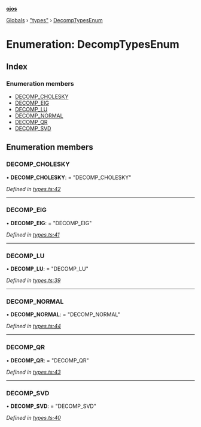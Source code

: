**[ojos](../README.md)**

[Globals](../README.md) › ["types"](../modules/_types_.md) › [DecompTypesEnum](_types_.decomptypesenum.md)

# Enumeration: DecompTypesEnum

## Index

### Enumeration members

* [DECOMP_CHOLESKY](_types_.decomptypesenum.md#decomp_cholesky)
* [DECOMP_EIG](_types_.decomptypesenum.md#decomp_eig)
* [DECOMP_LU](_types_.decomptypesenum.md#decomp_lu)
* [DECOMP_NORMAL](_types_.decomptypesenum.md#decomp_normal)
* [DECOMP_QR](_types_.decomptypesenum.md#decomp_qr)
* [DECOMP_SVD](_types_.decomptypesenum.md#decomp_svd)

## Enumeration members

###  DECOMP_CHOLESKY

• **DECOMP_CHOLESKY**: = "DECOMP_CHOLESKY"

*Defined in [types.ts:42](https://github.com/cancerberoSgx/mirada/blob/f2ba50d/ojos/src/types.ts#L42)*

___

###  DECOMP_EIG

• **DECOMP_EIG**: = "DECOMP_EIG"

*Defined in [types.ts:41](https://github.com/cancerberoSgx/mirada/blob/f2ba50d/ojos/src/types.ts#L41)*

___

###  DECOMP_LU

• **DECOMP_LU**: = "DECOMP_LU"

*Defined in [types.ts:39](https://github.com/cancerberoSgx/mirada/blob/f2ba50d/ojos/src/types.ts#L39)*

___

###  DECOMP_NORMAL

• **DECOMP_NORMAL**: = "DECOMP_NORMAL"

*Defined in [types.ts:44](https://github.com/cancerberoSgx/mirada/blob/f2ba50d/ojos/src/types.ts#L44)*

___

###  DECOMP_QR

• **DECOMP_QR**: = "DECOMP_QR"

*Defined in [types.ts:43](https://github.com/cancerberoSgx/mirada/blob/f2ba50d/ojos/src/types.ts#L43)*

___

###  DECOMP_SVD

• **DECOMP_SVD**: = "DECOMP_SVD"

*Defined in [types.ts:40](https://github.com/cancerberoSgx/mirada/blob/f2ba50d/ojos/src/types.ts#L40)*